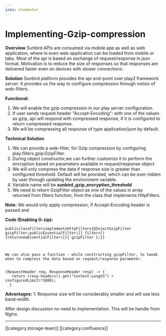 ```yaml
---
icon: elementor
---
```


# Implementing-Gzip-compression

**Overview** Sunbird APIs are consumed via mobile app as well as web application, where in even web-application can be loaded from mobile or tabs. Most of the api is based on exchange of request/response in json format. Motivation is to reduce the size of responses so that responses are delivered faster even on devices with slower connections.

**Solution** Sunbird platform provides the api end-point over play2 framework server. It provides us the way to configure compression through notion of web-filters.

**Functional:**

1. We will enable the gzip compression in our play server configuration.
2. If user sends request header "Accept-Encoding": with one of the values as gzip, api will respond with compressed response, if it is configured to return compressed response.
3. We will be compressing all response of type application/json by default.

**Technical Solution**

1. We can provide a web-filter, for Gzip compression by configuring play.filters.gzip.GzipFilter.
2. During object constructor,we can further customize it to perform the encryption based on parameters available in request/response object.
3. We will only compress the data if response size is greater than configured threshold. Default will be provided, which can be over-ridden by user through updating the environment variable.
4. Variable name will be **sunbird\_gzip\_encryption\_threshold**
5. We need to return GzipFilter object as one of the values in array returned from filters function, from the class that implements HttpFilters.

**Note:** We would only apply compression, if Accept-Encoding header is passed and

**Code (Enabling G-zip):**

```
publicclassFiltersimplementsHttpFilters{@InjectGzipFilter gzipFilter;publicEssentialFilter\[] filters(){returnnewEssentialFilter\[]{ gzipFilter };}}



We can also pass a function - while constructing gzipFilter, to tweak when to compress the data based on request/response parameter.


```

```
(RequestHeader req, ResponseHeader resp) -> {
   return (resp.headers().get("Content-Length") > configuredLimit\*1000);
  }
```

**Advantages:** 1. Response size will be considerably smaller and will use less band-width.

After design discussion no need to implementation. This will be handle from Nginx.

***

\[\[category.storage-team]] \[\[category.confluence]]
